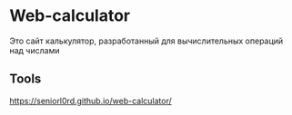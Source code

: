 # Web-calculator <br>

Это сайт калькулятор, разработанный для вычислительных операций над числами <br>

## Tools


https://seniorl0rd.github.io/web-calculator/
 